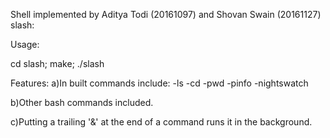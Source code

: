Shell implemented by Aditya Todi (20161097) and Shovan Swain (20161127)
slash:

Usage:

cd slash;
make;
./slash

Features:
a)In built commands include:
-ls
-cd
-pwd
-pinfo
-nightswatch

b)Other bash commands included.

c)Putting a trailing '&' at the end of a command runs it in the background.

